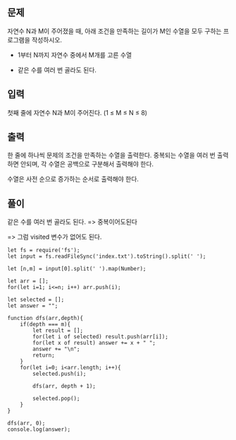 ## 문제

자연수 N과 M이 주어졌을 때, 아래 조건을 만족하는 길이가 M인 수열을 모두 구하는 프로그램을 작성하시오.

- 1부터 N까지 자연수 중에서 M개를 고른 수열

- 같은 수를 여러 번 골라도 된다.

## 입력

첫째 줄에 자연수 N과 M이 주어진다. (1 ≤ M ≤ N ≤ 8)

## 출력

한 줄에 하나씩 문제의 조건을 만족하는 수열을 출력한다. 중복되는 수열을 여러 번 출력하면 안되며, 각 수열은 공백으로 구분해서 출력해야 한다.

수열은 사전 순으로 증가하는 순서로 출력해야 한다.

## 풀이

같은 수를 여러 번 골라도 된다. => 중복이어도된다

=> 그럼 visited 변수가 없어도 된다.

```
let fs = require('fs');
let input = fs.readFileSync('index.txt').toString().split(' ');

let [n,m] = input[0].split(' ').map(Number);

let arr = [];
for(let i=1; i<=n; i++) arr.push(i);

let selected = [];
let answer = "";

function dfs(arr,depth){
    if(depth === m){
        let result = [];
        for(let i of selected) result.push(arr[i]);
        for(let x of result) answer += x + " ";
        answer += "\n";
        return;
    }
    for(let i=0; i<arr.length; i++){
        selected.push(i);

        dfs(arr, depth + 1);

        selected.pop();
    }
}

dfs(arr, 0);
console.log(answer);
```
